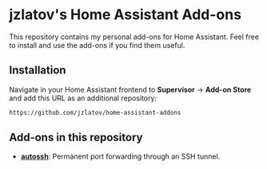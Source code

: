 # jzlatov's Home Assistant Add-ons

This repository contains my personal add-ons for Home Assistant. Feel free to install and use the add-ons if you find them useful.

## Installation

Navigate in your Home Assistant frontend to **Supervisor** -> **Add-on Store** and add this URL as an additional repository:
```txt
https://github.com/jzlatov/home-assistant-addons
```

## Add-ons in this repository
 - **[autossh](/autossh/README.md)**: Permanent port forwarding through an SSH tunnel.

